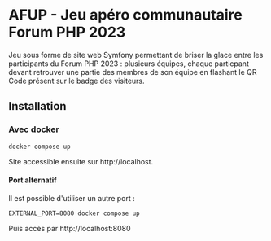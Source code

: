 # AFUP - Jeu apéro communautaire Forum PHP 2023

Jeu sous forme de site web Symfony permettant de briser la glace entre les participants du Forum PHP 2023 : plusieurs équipes, chaque particpant devant retrouver une partie des membres de son équipe en flashant le QR Code présent sur le badge des visiteurs.

## Installation

### Avec docker

```shell
docker compose up
```

Site accessible ensuite sur http://localhost.

#### Port alternatif 

Il est possible d'utiliser un autre port :

```shell
EXTERNAL_PORT=8080 docker compose up
```
Puis accès par http://localhost:8080